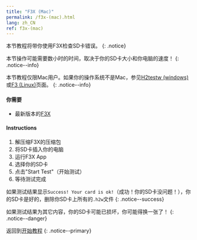 ```yaml
---
title: "F3X (Mac)"
permalink: /f3x-(mac).html
lang: zh_CN
ref: f3x-(mac)
---
```


本节教程将带你使用F3X检查SD卡错误。
{: .notice}

本节操作可能需要数小时的时间，取决于你的SD卡大小和你电脑的速度！
{: .notice--info}

本节教程仅限Mac用户。如果你的操作系统不是Mac，参见[H2testw (windows)](h2testw-(windows))或[F3 (Linux)](f3-(linux))页面。
{: .notice--info}

#### 你需要

* 最新版本的[F3X](https://github.com/insidegui/F3X/releases/latest)

#### Instructions

1. 解压缩F3X的压缩包
2. 将SD卡插入你的电脑
3. 运行F3X App
4. 选择你的SD卡
5. 点击"Start Test"（开始测试）
6. 等待测试完成

如果测试结果显示`Success! Your card is ok!`（成功！你的SD卡没问题！），你的SD卡是好的，删除你SD卡上所有的`.h2w`文件
{: .notice--success}

如果测试结果为其它内容，你的SD卡可能已损坏，你可能得换一张了！
{: .notice--danger}

返回到[开始教程](get-started)
{: .notice--primary}
